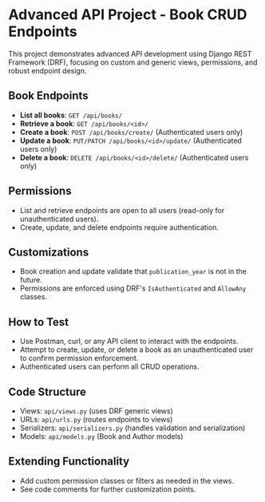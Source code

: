 # Advanced API Project - Book CRUD Endpoints

This project demonstrates advanced API development using Django REST Framework (DRF), focusing on custom and generic views, permissions, and robust endpoint design.

## Book Endpoints

- **List all books**: `GET /api/books/`
- **Retrieve a book**: `GET /api/books/<id>/`
- **Create a book**: `POST /api/books/create/` (Authenticated users only)
- **Update a book**: `PUT/PATCH /api/books/<id>/update/` (Authenticated users only)
- **Delete a book**: `DELETE /api/books/<id>/delete/` (Authenticated users only)

## Permissions
- List and retrieve endpoints are open to all users (read-only for unauthenticated users).
- Create, update, and delete endpoints require authentication.

## Customizations
- Book creation and update validate that `publication_year` is not in the future.
- Permissions are enforced using DRF's `IsAuthenticated` and `AllowAny` classes.

## How to Test
- Use Postman, curl, or any API client to interact with the endpoints.
- Attempt to create, update, or delete a book as an unauthenticated user to confirm permission enforcement.
- Authenticated users can perform all CRUD operations.

## Code Structure
- Views: `api/views.py` (uses DRF generic views)
- URLs: `api/urls.py` (routes endpoints to views)
- Serializers: `api/serializers.py` (handles validation and serialization)
- Models: `api/models.py` (Book and Author models)

## Extending Functionality
- Add custom permission classes or filters as needed in the views.
- See code comments for further customization points.
